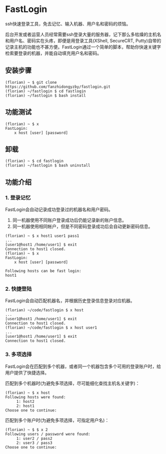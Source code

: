 # FastLogin
ssh快速登录工具，免去记忆、输入机器、用户名和密码的烦恼。

后台开发或者运营人员经常需要ssh登录大量的服务器，记下那么多枯燥的主机名和用户名、密码实在头疼，即便是用登录工具(XShell, SecureCRT, Putty)自带的记录主机的功能也不甚方便。FastLogin通过一个简单的脚本，帮助你快速关键字检索要登录的机器，并能自动填充用户名和密码。

## 安装步骤

```
(florian) ~ $ git clone https://github.com/fanzhidongyzby/fastlogin.git
(florian) ~/fastlogin $ cd fastlogin
(florian) ~/fastlogin $ bash install
```

## 功能测试

```
(florian) ~ $ x
FastLogin:
	x host [user] [password]

```

## 卸载

```
(florian) ~ $ cd fastlogin
(florian) ~/fastlogin $ bash uninstall
```

## 功能介绍

### 1. 登录记忆

FastLogin会自动记录成功登录过的机器名和用户密码。
1. 同一机器使用不同账户登录成功后仍能记录新的账户信息。
2. 同一机器使用相同帐户，但是不同密码登录成功后会自动更新密码信息。

```
(florian) ~ $ x host1 user1 pass1
...
[user1@host1 /home/user1] $ exit
Connection to host1 closed.
(florian) ~ $ x
FastLogin:
	x host [user] [password]

Following hosts can be fast login:
host1

```

### 2. 快捷登陆

FastLogin会自动匹配机器名，并根据历史登录信息登录对应机器。

```
(florian) ~/code/fastlogin $ x host
...
[user1@host1 /home/user1] $ exit
Connection to host1 closed.
(florian) ~/code/fastlogin $ x host user1
...
[user1@host1 /home/user1] $ exit
Connection to host1 closed.
```

### 3. 多项选择

FastLogin会在匹配到多个机器，或者同一个机器包含多个可用的登录账户时，给用户提供了快捷选择。

匹配到多个机器时(为避免多项选择，尽可能细化查找主机名关键字)：

```
(florian) ~ $ x host
Following hosts were found:
	 1: host2
	 2: host1
Choose one to continue:

```
匹配到多个账户时(为避免多项选择，可指定用户名)：

```
(florian) ~ $ $ x 2
Following users / password were found:
	 1: user2 / pass2
	 2: user3 / pass3
Choose one to continue:

```
